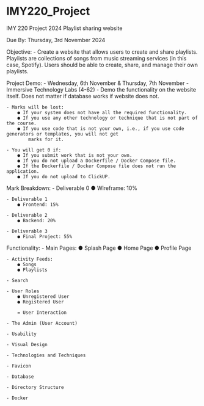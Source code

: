 # IMY220_Project
IMY 220 Project 2024
Playlist sharing website

Due By: Thursday, 3rd November 2024

Objective:
    - Create a website that allows users to create and share playlists. Playlists are collections of songs from music
    streaming services (in this case, Spotify). Users should be able to create, share, and manage their own
    playlists.

Project Demo:
    - Wednesday, 6th November & Thursday, 7th November
    - Immersive Technology Labs (4-62)
    - Demo the functionality on the website itself. Does not matter if database works if website does not.

    - Marks will be lost:
        ● If your system does not have all the required functionality.
        ● If you use any other technology or technique that is not part of the course.
        ● If you use code that is not your own, i.e., if you use code generators or templates, you will not get
            marks for it.
    
    - You will get 0 if: 
        ● If you submit work that is not your own.
        ● If you do not upload a Dockerfile / Docker Compose file.
        ● If the Dockerfile / Docker Compose file does not run the application.
        ● If you do not upload to ClickUP.

Mark Breakdown: 
    - Deliverable 0 
        ● Wireframe: 10%

    - Deliverable 1 
        ● Frontend: 15%
        
    - Deliverable 2 
        ● Backend: 20%

    - Deliverable 3 
        ● Final Project: 55%

Functionality:
    - Main Pages:
        ● Splash Page
        ● Home Page
        ● Profile Page
        
    - Activity Feeds: 
        ● Songs
        ● Playlists

    - Search

    - User Roles
        ● Unregistered User
        ● Registered User

        = User Interaction
    
    - The Admin (User Account)

    - Usability

    - Visual Design

    - Technologies and Techniques

    - Favicon

    - Database

    - Directory Structure

    - Docker



